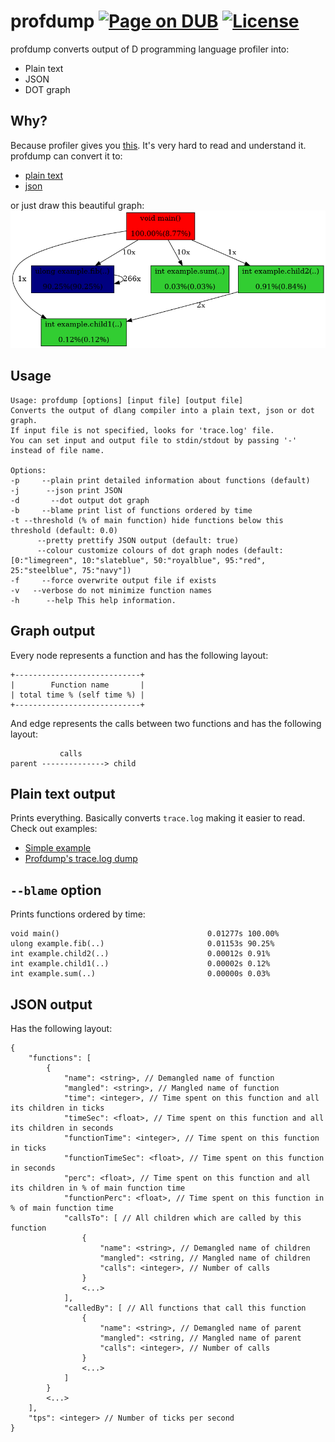 profdump [![Page on DUB](https://img.shields.io/dub/v/profdump.svg)](http://code.dlang.org/packages/profdump) [![License](https://img.shields.io/dub/l/profdump.svg)](https://github.com/ohdatboi/profdump/blob/master/LICENSE)
=============
profdump converts output of D programming language profiler into:
- Plain text
- JSON
- DOT graph

## Why?
Because profiler gives you [this](./example/simple.log). It's very hard to read and understand it.
profdump can convert it to:
- [plain text](./example/sample/simple.txt)
- [json](./example/sample/simple.json)

or just draw this beautiful graph:
![simple graph](./example/example.png?raw=true)

## Usage
```
Usage: profdump [options] [input file] [output file]
Converts the output of dlang compiler into a plain text, json or dot graph.
If input file is not specified, looks for 'trace.log' file.
You can set input and output file to stdin/stdout by passing '-' instead of file name.

Options:
-p     --plain print detailed information about functions (default)
-j      --json print JSON
-d       --dot output dot graph
-b     --blame print list of functions ordered by time
-t --threshold (% of main function) hide functions below this threshold (default: 0.0)
      --pretty prettify JSON output (default: true)
      --colour customize colours of dot graph nodes (default: [0:"limegreen", 10:"slateblue", 50:"royalblue", 95:"red", 25:"steelblue", 75:"navy"])
-f     --force overwrite output file if exists
-v   --verbose do not minimize function names
-h      --help This help information.
```

## Graph output
Every node represents a function and has the following layout:
```
+----------------------------+
|        Function name       |
| total time % (self time %) |
+----------------------------+
```

And edge represents the calls between two functions and has the following layout:
```
           calls
parent --------------> child

```

## Plain text output
Prints everything. Basically converts `trace.log` making it easier to read.
Check out examples:
- [Simple example](./example/sample/simple.txt)
- [Profdump's trace.log dump](./example/sample/profdump.txt)

## `--blame` option
Prints functions ordered by time:
```
void main()                             	0.01277s 100.00%
ulong example.fib(..)                   	0.01153s 90.25%
int example.child2(..)                  	0.00012s 0.91%
int example.child1(..)                  	0.00002s 0.12%
int example.sum(..)                     	0.00000s 0.03%
```

## JSON output
Has the following layout:
```
{
	"functions": [
		{
			"name": <string>, // Demangled name of function
			"mangled": <string>, // Mangled name of function
			"time": <integer>, // Time spent on this function and all its children in ticks
			"timeSec": <float>, // Time spent on this function and all its children in seconds
			"functionTime": <integer>, // Time spent on this function in ticks
			"functionTimeSec": <float>, // Time spent on this function in seconds
			"perc": <float>, // Time spent on this function and all its children in % of main function time
			"functionPerc": <float>, // Time spent on this function in % of main function time
			"callsTo": [ // All children which are called by this function
				{
					"name": <string>, // Demangled name of children
					"mangled": <string, // Mangled name of children
					"calls": <integer>, // Number of calls
				}
				<...>
			],
			"calledBy": [ // All functions that call this function
				{
					"name": <string>, // Demangled name of parent
					"mangled": <string, // Mangled name of parent
					"calls": <integer>, // Number of calls
				}
				<...>
			]
		}
		<...>
	],
	"tps": <integer> // Number of ticks per second
}

```
